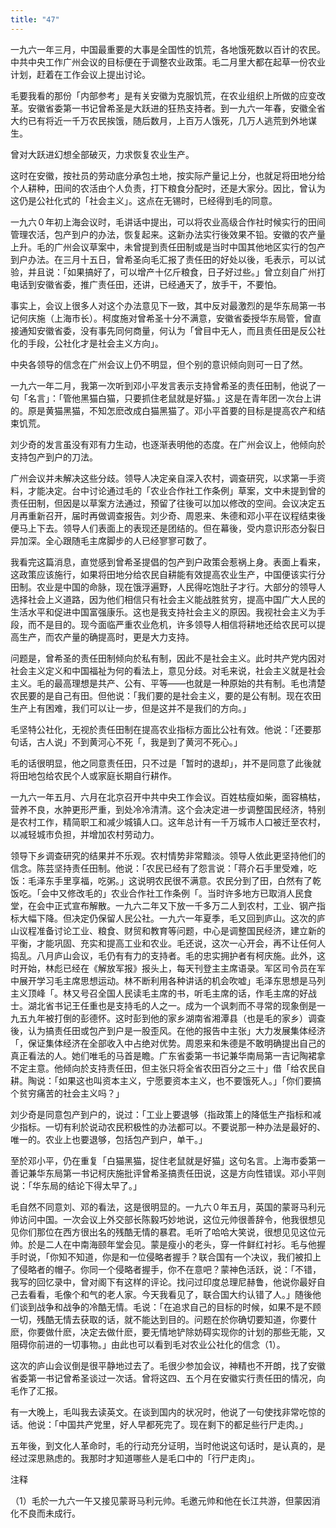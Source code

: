 ```yaml
---
title: "47"
---
```


一九六一年三月，中国最重要的大事是全国性的饥荒，各地饿死数以百计的农民。中共中央工作广州会议的目标便在于调整农业政策。毛二月里大都在起草一份农业计划，赶着在工作会议上提出讨论。

毛要我看的那份「内部参考」是有关安徽为克服饥荒，在农业组织上所做的应变改革。安徽省委第一书记曾希圣是大跃进的狂热支持者。到一九六一年春，安徽全省大约已有将近一千万农民挨饿，随后数月，上百万人饿死，几万人逃荒到外地谋生。

曾对大跃进幻想全部破灭，力求恢复农业生产。

这时在安徽，按社员的劳动底分承包土地，按实际产量记上分，也就足将田地分给个人耕种，田间的农活由个人负责，打下粮食分配时，还是大家分。因比，曾认为这仍是公社化式的「社会主义」。这点在无锡时，已经得到毛的同意。

一九六０年初上海会议时，毛讲话中提出，可以将农业高级合作社时候实行的田间管理农活，包产到户的办法，恢复起来。这新办法实行後效果不铅。安徽的农产量上升。毛的广州会议草案中，未曾提到责任田制或是当时中国其他地区实行的包产到户办法。在三月十五日，曾希圣向毛汇报了责任田的好处以後，毛表示，可以试验，并且说：「如果搞好了，可以增产十亿斤粮食，日子好过些。」曾立刻自广州打电话到安徽省委，推广责任田，还讲，已经通天了，放手干，不要怕。

事实上，会议上很多人对这个办法意见下一致，其中反对最激烈的是华东局第一书记何庆施（上海市长）。柯度施对曾希圣十分不满意，安徽省委授华东局管，曾直接通知安徽省委，没有事先同何商量，何认为「曾目中无人，而且责任田是反公社化的手段，公社化才是社会主义方向」。

中央各领导的信念在广州会议上仍不明显，但个别的意识倾向则可一日了然。

一九六一年二月，我第一次听到邓小平发言表示支持曾希圣的责任田制，他说了一句「名言」：「管他黑猫白猫，只要抓住老鼠就是好猫。」这是在青年团一次台上讲的。原是黄猫黑猫，不知怎麽改成白猫黑猫了。邓小平首要的目标是提高农产和结束饥荒。

刘少奇的发言虽没有邓有力生动，也逐渐表明他的态度。在广州会议上，他倾向於支持包产到户的刀法。

广州会议并未解决这些分歧。领导人决定亲自深入农村，调查研究，以求第一手资料，才能决定。台中讨论通过毛的「农业合作社工作条例」草案，文中未提到曾的责任田制，但因是以草案方法通过，预留了往後可以加以修改的空间。会议决定五月再重新召开，届时再做调查报告。刘少奇、周恩来、朱德和邓小平在议程结束後便马上下去。领导人们表面上的表现还是团结的。但在幕後，受内意识形态分裂日异加深。全心跟随毛主席脚步的人已经寥寥可数了。

我看完这篇消息，直觉感到曾希圣提倡的包产到户政策会惹祸上身。表面上看来，这政策应该施行，如果将田地分给农民自耕能有效提高农业生产，中国便该实行分田制。农业是中国的命脉，现在饿浮遍野，人民得吃饱肚子才行。大部分的领导人选择社会上义道路，因为他们相信只有社会主义能战胜贫穷，提高中国广大人民的生活水平和促进中国富强康乐。这也是我支持社会主义的原因。我视社会主义为手段，而不是目的。现今面临严重农业危机，许多领导人相信将耕地还给农民可以提高生产，而农产量的确提高时，更是大力支持。

问题是，曾希圣的责任田制倾向於私有制，因此不是社会主义。此时共产党内因对社会主义定义和中国福祉为何的看法上，意见分歧。对毛来说，社会主义就是社会主义。毛的最高理想是共产、公有、平等——也就是一种原始的共有制。毛也清楚农民要的是自己有田。但他说：「我们要的是社会主义，要的是公有制。现在农田生产上有困难，我们可以让一步，但是这并不是我们的方向。」

毛坚特公社化，无视於责任田制在提高农业指标方面比公社有效。他说：「还要那句话，古人说」不到黄河心不死「，我是到了黄河不死心。」

毛的话很明显，他之同意责任田，只不过是「暂时的退却」，并不是同意了此後就将田地包给农民个人或家庭长期自行耕作。

一九六一年五月、六月在北京召开中共中央工作会议。百姓枯瘦如柴，面容槁枯，营养不良，水肿更形严重，到处冷冷清清。这个会决定进一步调整国民经济，特别是农村工作，精简职工和减少城镇人口。这年总计有一千万城市人口被迁至农村，以减轻城市负担，并增加农村劳动力。

领导下乡调查研究的结果并不乐观。农村情势非常黯淡。领导人依此更坚持他们的信念。陈芸坚持责任田制。他说：「农民已经有了怨言说：「蒋介石手里受难，吃饭：毛泽东手里享福，吃粥。」这说明农民很不满意。农民分到了田，白然有了乾饭吃。「会中又修改毛的」农业合作社工作条例「。当时许多地方已取消人民食堂，在会中正式宣布解散。一九六二年又下放一千多万二人到农村，工业、钢产指标大幅下降。但决定仍保留人民公社。一九六一年夏季，毛又回到庐山。这次的庐山议程准备讨论工业、粮食、财贸和教育等问题，中心是调整国民经济，建立新的平衡，才能巩固、充实和提高工业和农业。毛还说，这次一心开会，再不让任何人捣乱。八月庐山会议，毛仍有有力的支持者。毛的忠实拥护者有柯庆施。此外，这时开始，林彪已经在《解放军报》报头上，每天刊登主主席语录。军区司令员在军中展开学习毛主席思想运动。林不断利用各种讲话的机会吹嘘」毛泽东思想是马列主义顶峰「。林又号召全国人民读毛主席的书，听毛主席的话，作毛主席的好战士。湖北省书记王任重也是支持毛的人之一。成为一个讽刺而不寻常的现象倒是一九五九年被打倒的彭德怀。这时彭到他的家乡湖南省湘潭县（也是毛的家乡）调查後，认为搞责任田或包产到户是一股歪风。在他的报告中主张」大力发展集体经济「，保证集体经济在全部收入中占绝对优势。周恩来和朱德是不敢明确提出自己的真正看法的人。她们唯毛的马首是瞻。广东省委第一书记兼华南局第一吉记陶裙拿不定主意。他倾向於支持责任田，但主张只将全省农田百分之三十」借「给农民自耕。陶说：「如果这也叫资本主义，宁愿要资本主义，也不要饿死人。」「你们要搞个贫穷痛苦的社会主义吗？」

刘少奇是同意包产到户的，说过：「工业上要退够（指政策上的降低生产指标和减少指标。一切有利於说动农民积极性的办法都可以。不要说那一种办法是最好的、唯一的。农业上也要退够，包括包产到户，单干。」

至於邓小平，仍在重复「白猫黑猫，捉住老鼠就是好猫」这句名言。上海市委第一善记兼华东局第一书记柯庆施批评曾希圣搞责任田说，这是方向性错误。邓小平则说：「华东局的结论下得太早了。」

毛自然不同意刘、邓的看法，这是很明显的。一九六０年五月，英国的蒙哥马利元帅访问中国。一次会议上外交部长陈毅巧妙地说，这位元帅很善辞令，他我很想见见你们那位在西方很出名的残酷无情的暴君。毛听了哈哈大笑说，很想见见这位元帅。於是二人在中南海颐年堂会见。蒙是瘦小的老头，穿一件鲜红衬衫。毛与他握手时说，「你知不知道，你是和一位侵略者握手？联合国有一个决议，我们被扣上了侵略者的帽子。你同一个侵略者握手，你不在意吧？蒙神色活跃，说：「不错，我写的回忆录中，曾对阁下有这样的评论。找问过印度总理尼赫鲁，他说你最好自己去看看，毛像个和气的老人家。今天我看见了，联合国大约认错了人。」随後他们谈到战争和战争的冷酷无情。毛说：「在追求自己的目标的时候，如果不是不顾一切，残酷无情去获取的话，就不能达到目的。问题在於你确切要知道，你要什麽，你要做什麽，决定去做什麽，要无情地铲除妨碍实现你的计划的那些无能，又阻碍你前进的一切事物。」由此也可以看到毛对农业公社化的信念（1）。

这次的庐山会议倒是很平静地过去了。毛很少参加会议，神精也不开朗，找了安徽省委第一书记曾希圣谈过一次话。曾将这四、五个月在安徽实行责任田的情况，向毛作了汇报。

有一大晚上，毛叫我去读英文。在谈到国内的状况时，他说了一句使找非常吃惊的话。他说：「中国共产党里，好人早都死完了。现在剩下的都足些行尸走肉。」

五年後，到文化人革命时，毛的行动充分证明，当时他说这句话时，是认真的，是经过深思熟虑的。我那时才知道哪些人是毛口中的「行尸走肉」。

注释

（1）毛於一九六一午又接见蒙哥马利元帅。毛邀元帅和他在长江共游，但蒙因消化不良而未成行。
